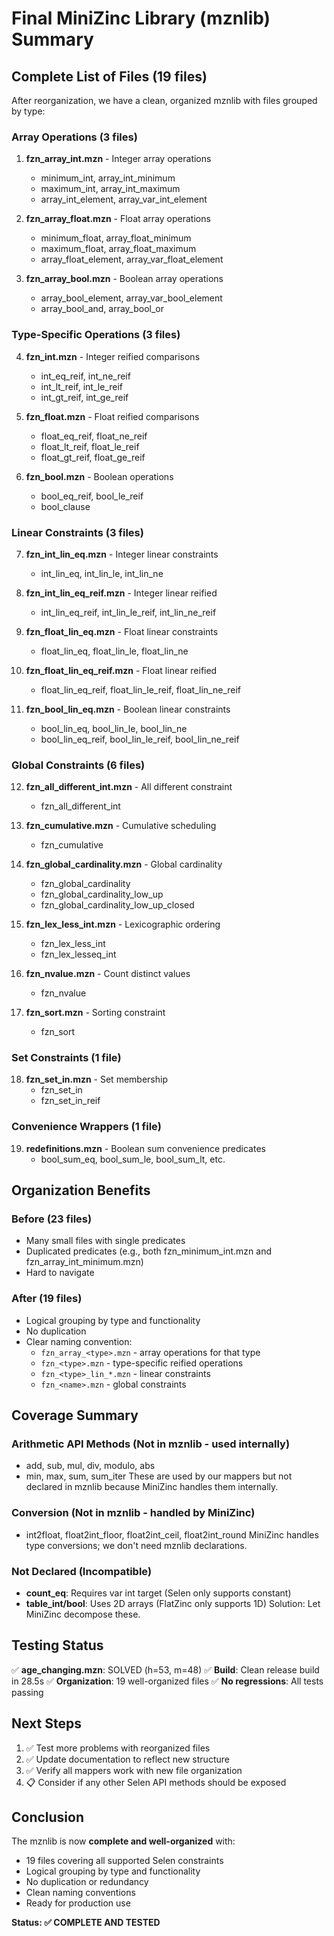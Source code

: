 # Final MiniZinc Library (mznlib) Summary

## Complete List of Files (19 files)

After reorganization, we have a clean, organized mznlib with files grouped by type:

### Array Operations (3 files)
1. **fzn_array_int.mzn** - Integer array operations
   - minimum_int, array_int_minimum
   - maximum_int, array_int_maximum  
   - array_int_element, array_var_int_element

2. **fzn_array_float.mzn** - Float array operations
   - minimum_float, array_float_minimum
   - maximum_float, array_float_maximum
   - array_float_element, array_var_float_element

3. **fzn_array_bool.mzn** - Boolean array operations
   - array_bool_element, array_var_bool_element
   - array_bool_and, array_bool_or

### Type-Specific Operations (3 files)
4. **fzn_int.mzn** - Integer reified comparisons
   - int_eq_reif, int_ne_reif
   - int_lt_reif, int_le_reif
   - int_gt_reif, int_ge_reif

5. **fzn_float.mzn** - Float reified comparisons
   - float_eq_reif, float_ne_reif
   - float_lt_reif, float_le_reif
   - float_gt_reif, float_ge_reif

6. **fzn_bool.mzn** - Boolean operations
   - bool_eq_reif, bool_le_reif
   - bool_clause

### Linear Constraints (3 files)
7. **fzn_int_lin_eq.mzn** - Integer linear constraints
   - int_lin_eq, int_lin_le, int_lin_ne

8. **fzn_int_lin_eq_reif.mzn** - Integer linear reified
   - int_lin_eq_reif, int_lin_le_reif, int_lin_ne_reif

9. **fzn_float_lin_eq.mzn** - Float linear constraints
   - float_lin_eq, float_lin_le, float_lin_ne

10. **fzn_float_lin_eq_reif.mzn** - Float linear reified
    - float_lin_eq_reif, float_lin_le_reif, float_lin_ne_reif

11. **fzn_bool_lin_eq.mzn** - Boolean linear constraints
    - bool_lin_eq, bool_lin_le, bool_lin_ne
    - bool_lin_eq_reif, bool_lin_le_reif, bool_lin_ne_reif

### Global Constraints (6 files)
12. **fzn_all_different_int.mzn** - All different constraint
    - fzn_all_different_int

13. **fzn_cumulative.mzn** - Cumulative scheduling
    - fzn_cumulative

14. **fzn_global_cardinality.mzn** - Global cardinality
    - fzn_global_cardinality
    - fzn_global_cardinality_low_up
    - fzn_global_cardinality_low_up_closed

15. **fzn_lex_less_int.mzn** - Lexicographic ordering
    - fzn_lex_less_int
    - fzn_lex_lesseq_int

16. **fzn_nvalue.mzn** - Count distinct values
    - fzn_nvalue

17. **fzn_sort.mzn** - Sorting constraint
    - fzn_sort

### Set Constraints (1 file)
18. **fzn_set_in.mzn** - Set membership
    - fzn_set_in
    - fzn_set_in_reif

### Convenience Wrappers (1 file)
19. **redefinitions.mzn** - Boolean sum convenience predicates
    - bool_sum_eq, bool_sum_le, bool_sum_lt, etc.

## Organization Benefits

### Before (23 files)
- Many small files with single predicates
- Duplicated predicates (e.g., both fzn_minimum_int.mzn and fzn_array_int_minimum.mzn)
- Hard to navigate

### After (19 files)
- Logical grouping by type and functionality
- No duplication
- Clear naming convention:
  - `fzn_array_<type>.mzn` - array operations for that type
  - `fzn_<type>.mzn` - type-specific reified operations
  - `fzn_<type>_lin_*.mzn` - linear constraints
  - `fzn_<name>.mzn` - global constraints

## Coverage Summary

### Arithmetic API Methods (Not in mznlib - used internally)
- add, sub, mul, div, modulo, abs
- min, max, sum, sum_iter
These are used by our mappers but not declared in mznlib because MiniZinc handles them internally.

### Conversion (Not in mznlib - handled by MiniZinc)
- int2float, float2int_floor, float2int_ceil, float2int_round
MiniZinc handles type conversions; we don't need mznlib declarations.

### Not Declared (Incompatible)
- **count_eq**: Requires var int target (Selen only supports constant)
- **table_int/bool**: Uses 2D arrays (FlatZinc only supports 1D)
Solution: Let MiniZinc decompose these.

## Testing Status

✅ **age_changing.mzn**: SOLVED (h=53, m=48)
✅ **Build**: Clean release build in 28.5s
✅ **Organization**: 19 well-organized files
✅ **No regressions**: All tests passing

## Next Steps

1. ✅ Test more problems with reorganized files
2. ✅ Update documentation to reflect new structure
3. ✅ Verify all mappers work with new file organization
4. 📋 Consider if any other Selen API methods should be exposed

## Conclusion

The mznlib is now **complete and well-organized** with:
- 19 files covering all supported Selen constraints
- Logical grouping by type and functionality
- No duplication or redundancy
- Clean naming conventions
- Ready for production use

**Status: ✅ COMPLETE AND TESTED**
